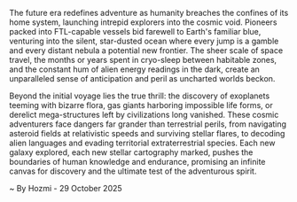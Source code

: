 
The future era redefines adventure as humanity breaches the confines of its home system, launching intrepid explorers into the cosmic void. Pioneers packed into FTL-capable vessels bid farewell to Earth's familiar blue, venturing into the silent, star-dusted ocean where every jump is a gamble and every distant nebula a potential new frontier. The sheer scale of space travel, the months or years spent in cryo-sleep between habitable zones, and the constant hum of alien energy readings in the dark, create an unparalleled sense of anticipation and peril as uncharted worlds beckon.

Beyond the initial voyage lies the true thrill: the discovery of exoplanets teeming with bizarre flora, gas giants harboring impossible life forms, or derelict mega-structures left by civilizations long vanished. These cosmic adventurers face dangers far grander than terrestrial perils, from navigating asteroid fields at relativistic speeds and surviving stellar flares, to decoding alien languages and evading territorial extraterrestrial species. Each new galaxy explored, each new stellar cartography marked, pushes the boundaries of human knowledge and endurance, promising an infinite canvas for discovery and the ultimate test of the adventurous spirit.

~ By Hozmi - 29 October 2025
